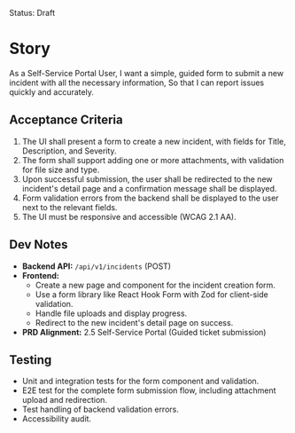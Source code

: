 Status: Draft

# Story
As a Self-Service Portal User,
I want a simple, guided form to submit a new incident with all the necessary information,
So that I can report issues quickly and accurately.

## Acceptance Criteria
1. The UI shall present a form to create a new incident, with fields for Title, Description, and Severity.
2. The form shall support adding one or more attachments, with validation for file size and type.
3. Upon successful submission, the user shall be redirected to the new incident's detail page and a confirmation message shall be displayed.
4. Form validation errors from the backend shall be displayed to the user next to the relevant fields.
5. The UI must be responsive and accessible (WCAG 2.1 AA).

## Dev Notes
- **Backend API:** `/api/v1/incidents` (POST)
- **Frontend:**
  - Create a new page and component for the incident creation form.
  - Use a form library like React Hook Form with Zod for client-side validation.
  - Handle file uploads and display progress.
  - Redirect to the new incident's detail page on success.
- **PRD Alignment:** 2.5 Self-Service Portal (Guided ticket submission)

## Testing
- Unit and integration tests for the form component and validation.
- E2E test for the complete form submission flow, including attachment upload and redirection.
- Test handling of backend validation errors.
- Accessibility audit.
